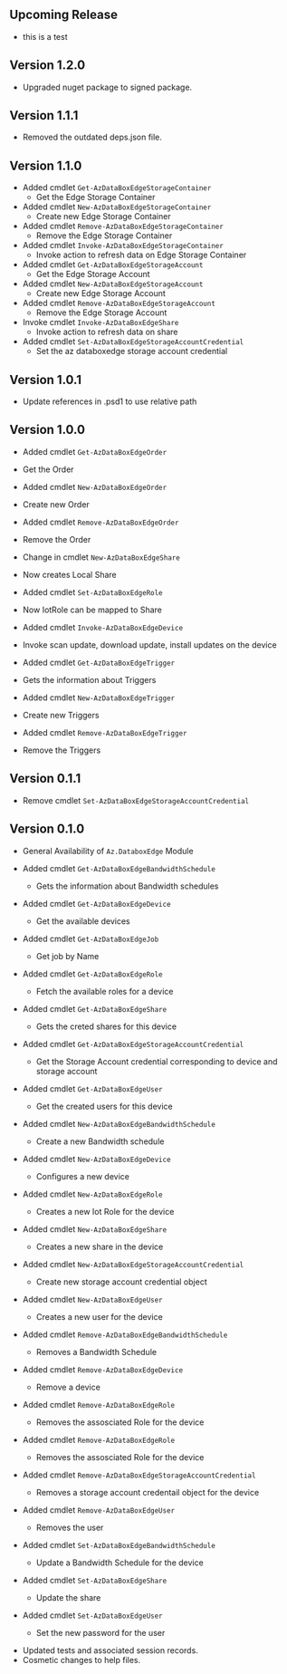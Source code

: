 <!--
    Please leave this section at the top of the change log.

    Changes for the upcoming release should go under the section titled "Upcoming Release", and should adhere to the following format:

    ## Upcoming Release
    * Overview of change #1
        - Additional information about change #1
    * Overview of change #2
        - Additional information about change #2
        - Additional information about change #2
    * Overview of change #3
    * Overview of change #4
        - Additional information about change #4

    ## YYYY.MM.DD - Version X.Y.Z (Previous Release)
    * Overview of change #1
        - Additional information about change #1
-->


## Upcoming Release
* this is a test

## Version 1.2.0
* Upgraded nuget package to signed package.

## Version 1.1.1
* Removed the outdated deps.json file.

## Version 1.1.0
* Added cmdlet `Get-AzDataBoxEdgeStorageContainer`
  - Get the Edge Storage Container
* Added cmdlet `New-AzDataBoxEdgeStorageContainer`
  - Create new Edge Storage Container
* Added cmdlet `Remove-AzDataBoxEdgeStorageContainer`
  - Remove the Edge Storage Container
* Added cmdlet `Invoke-AzDataBoxEdgeStorageContainer`
  - Invoke action to refresh data on Edge Storage Container
* Added cmdlet `Get-AzDataBoxEdgeStorageAccount`
  - Get the Edge Storage Account
* Added cmdlet `New-AzDataBoxEdgeStorageAccount`
  - Create new Edge Storage Account
* Added cmdlet `Remove-AzDataBoxEdgeStorageAccount`
  - Remove the Edge Storage Account
* Invoke cmdlet `Invoke-AzDataBoxEdgeShare`
  - Invoke action to refresh data on share
* Added cmdlet `Set-AzDataBoxEdgeStorageAccountCredential`
  - Set the az databoxedge storage account credential

## Version 1.0.1
* Update references in .psd1 to use relative path

## Version 1.0.0
* Added cmdlet `Get-AzDataBoxEdgeOrder`
 - Get the Order
* Added cmdlet `New-AzDataBoxEdgeOrder`
 - Create new Order
* Added cmdlet `Remove-AzDataBoxEdgeOrder`
 - Remove the Order
* Change in cmdlet `New-AzDataBoxEdgeShare`
 - Now creates Local Share
* Added cmdlet `Set-AzDataBoxEdgeRole`
 - Now IotRole can be mapped to Share
* Added cmdlet `Invoke-AzDataBoxEdgeDevice`
 - Invoke scan update, download update, install updates on the device
* Added cmdlet `Get-AzDataBoxEdgeTrigger`
 - Gets the information about Triggers
* Added cmdlet `New-AzDataBoxEdgeTrigger`
 - Create new Triggers
* Added cmdlet `Remove-AzDataBoxEdgeTrigger`
 - Remove the Triggers


## Version 0.1.1

* Remove cmdlet `Set-AzDataBoxEdgeStorageAccountCredential`

## Version 0.1.0
* General Availability of `Az.DataboxEdge` Module
* Added cmdlet `Get-AzDataBoxEdgeBandwidthSchedule`
  - Gets the information about Bandwidth schedules

* Added cmdlet `Get-AzDataBoxEdgeDevice`
  - Get the available devices

* Added cmdlet `Get-AzDataBoxEdgeJob`
  - Get job by Name

* Added cmdlet `Get-AzDataBoxEdgeRole`
  - Fetch the available roles for a device

* Added cmdlet `Get-AzDataBoxEdgeShare`
  - Gets the creted shares for this device

* Added cmdlet `Get-AzDataBoxEdgeStorageAccountCredential`
  - Get the Storage Account credential corresponding to device and storage account

* Added cmdlet `Get-AzDataBoxEdgeUser`
  - Get the created users  for this device

* Added cmdlet `New-AzDataBoxEdgeBandwidthSchedule`
  - Create a new Bandwidth schedule

* Added cmdlet `New-AzDataBoxEdgeDevice`
  - Configures a new device

* Added cmdlet `New-AzDataBoxEdgeRole`
  - Creates a new Iot Role for the device

* Added cmdlet `New-AzDataBoxEdgeShare`
  - Creates a new share in the device

* Added cmdlet `New-AzDataBoxEdgeStorageAccountCredential`
  - Create new storage account credential object

* Added cmdlet `New-AzDataBoxEdgeUser`
  - Creates a new user for the device

* Added cmdlet `Remove-AzDataBoxEdgeBandwidthSchedule`
  - Removes a Bandwidth Schedule

* Added cmdlet `Remove-AzDataBoxEdgeDevice`
  - Remove a device

* Added cmdlet `Remove-AzDataBoxEdgeRole`
  - Removes the assosciated Role for the device

* Added cmdlet `Remove-AzDataBoxEdgeRole`
  - Removes the assosciated Role for the device

* Added cmdlet `Remove-AzDataBoxEdgeStorageAccountCredential`
  - Removes a storage account credentail object for the device

* Added cmdlet `Remove-AzDataBoxEdgeUser`
  - Removes the user

* Added cmdlet `Set-AzDataBoxEdgeBandwidthSchedule`
  - Update a Bandwidth Schedule for the device

* Added cmdlet `Set-AzDataBoxEdgeShare`
  - Update the share

* Added cmdlet `Set-AzDataBoxEdgeUser`
  - Set the new password for the user

- Updated tests and associated session records.
- Cosmetic changes to help files.

